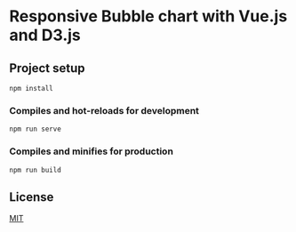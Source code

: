 # Responsive Bubble chart with Vue.js and D3.js

## Project setup
```
npm install
```

### Compiles and hot-reloads for development
```
npm run serve
```

### Compiles and minifies for production
```
npm run build
```

## License
[MIT](http://github.com/adelshb/vue-d3/blob/master/LICENSE)
